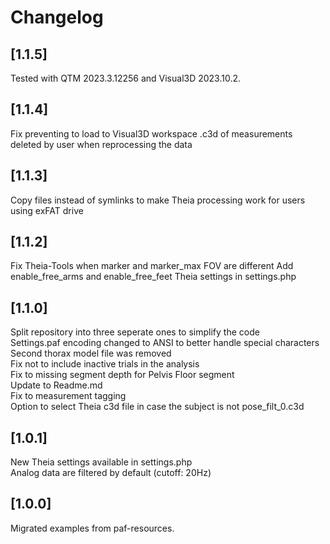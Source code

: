 # Changelog

## [1.1.5]
Tested with QTM 2023.3.12256 and Visual3D 2023.10.2.

## [1.1.4]
Fix preventing to load to Visual3D workspace .c3d of measurements deleted by user when reprocessing the data

## [1.1.3]
Copy files instead of symlinks to make Theia processing work for users using exFAT drive

## [1.1.2]
Fix Theia-Tools when marker and marker_max FOV are different
Add enable_free_arms and enable_free_feet Theia settings in settings.php

## [1.1.0]
Split repository into three seperate ones to simplify the code  
Settings.paf encoding changed to ANSI to better handle special characters  
Second thorax model file was removed  
Fix not to include inactive trials in the analysis  
Fix to missing segment depth for Pelvis Floor segment  
Update to Readme.md  
Fix to measurement tagging  
Option to select Theia c3d file in case the subject is not pose_filt_0.c3d 

## [1.0.1]
New Theia settings available in settings.php  
Analog data are filtered by default (cutoff: 20Hz)

## [1.0.0]

Migrated examples from paf-resources.
